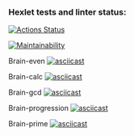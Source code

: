 ### Hexlet tests and linter status:
[![Actions Status](https://github.com/Marucami/frontend-project-44/actions/workflows/hexlet-check.yml/badge.svg)](https://github.com/Marucami/frontend-project-44/actions)

[![Maintainability](https://api.codeclimate.com/v1/badges/9afba578ad241df1b3a8/maintainability)](https://codeclimate.com/github/Marucami/frontend-project-44/maintainability)

Brain-even
[![asciicast](https://asciinema.org/a/5rgu8bBHe7owlTwyDxkBosDY0.svg)](https://asciinema.org/a/5rgu8bBHe7owlTwyDxkBosDY0)

Brain-calc
[![asciicast](https://asciinema.org/a/aP478KXVdWPg0YQA5bnU6j3kH.svg)](https://asciinema.org/a/aP478KXVdWPg0YQA5bnU6j3kH)

Brain-gcd
[![asciicast](https://asciinema.org/a/ZWkxCLHtaSx4kWYcSgn1hA8Dj.svg)](https://asciinema.org/a/ZWkxCLHtaSx4kWYcSgn1hA8Dj)

Brain-progression
[![asciicast](https://asciinema.org/a/7ZOmFyzUSFqp6WYMV2GQA9PEu.svg)](https://asciinema.org/a/7ZOmFyzUSFqp6WYMV2GQA9PEu)

Brain-prime
[![asciicast](https://asciinema.org/a/EJOEBAfGyM0ATcUYH86TzyqwD.svg)](https://asciinema.org/a/EJOEBAfGyM0ATcUYH86TzyqwD)